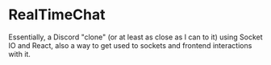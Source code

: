 # RealTimeChat
Essentially, a Discord "clone" (or at least as close as I can to it) using Socket IO and React, also a 
way to get used to sockets and frontend interactions with it.
